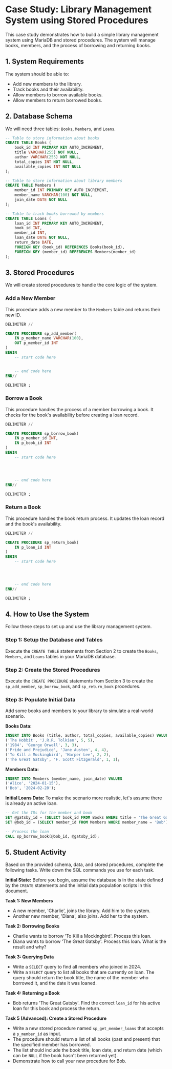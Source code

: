 # Case Study: Library Management System using Stored Procedures

This case study demonstrates how to build a simple library management system using MariaDB and stored procedures. The system will manage books, members, and the process of borrowing and returning books.

## 1. System Requirements

The system should be able to:
- Add new members to the library.
- Track books and their availability.
- Allow members to borrow available books.
- Allow members to return borrowed books.

## 2. Database Schema

We will need three tables: `Books`, `Members`, and `Loans`.

```sql
-- Table to store information about books
CREATE TABLE Books (
    book_id INT PRIMARY KEY AUTO_INCREMENT,
    title VARCHAR(255) NOT NULL,
    author VARCHAR(255) NOT NULL,
    total_copies INT NOT NULL,
    available_copies INT NOT NULL
);

-- Table to store information about library members
CREATE TABLE Members (
    member_id INT PRIMARY KEY AUTO_INCREMENT,
    member_name VARCHAR(100) NOT NULL,
    join_date DATE NOT NULL
);

-- Table to track books borrowed by members
CREATE TABLE Loans (
    loan_id INT PRIMARY KEY AUTO_INCREMENT,
    book_id INT,
    member_id INT,
    loan_date DATE NOT NULL,
    return_date DATE,
    FOREIGN KEY (book_id) REFERENCES Books(book_id),
    FOREIGN KEY (member_id) REFERENCES Members(member_id)
);
```

## 3. Stored Procedures

We will create stored procedures to handle the core logic of the system.

### Add a New Member

This procedure adds a new member to the `Members` table and returns their new ID.

```sql
DELIMITER //

CREATE PROCEDURE sp_add_member(
    IN p_member_name VARCHAR(100),
    OUT p_member_id INT
)
BEGIN
    -- start code here


    -- end code here
END//

DELIMITER ;
```

### Borrow a Book

This procedure handles the process of a member borrowing a book. It checks for the book's availability before creating a loan record.

```sql
DELIMITER //

CREATE PROCEDURE sp_borrow_book(
    IN p_member_id INT,
    IN p_book_id INT
)
BEGIN
    -- start code here




    -- end code here
END//

DELIMITER ;
```

### Return a Book

This procedure handles the book return process. It updates the loan record and the book's availability.

```sql
DELIMITER //

CREATE PROCEDURE sp_return_book(
    IN p_loan_id INT
)
BEGIN
    -- start code here




    -- end code here
END//

DELIMITER ;
```

## 4. How to Use the System

Follow these steps to set up and use the library management system.

### Step 1: Setup the Database and Tables

Execute the `CREATE TABLE` statements from Section 2 to create the `Books`, `Members`, and `Loans` tables in your MariaDB database.

### Step 2: Create the Stored Procedures

Execute the `CREATE PROCEDURE` statements from Section 3 to create the `sp_add_member`, `sp_borrow_book`, and `sp_return_book` procedures.

### Step 3: Populate Initial Data

Add some books and members to your library to simulate a real-world scenario.

**Books Data:**
```sql
INSERT INTO Books (title, author, total_copies, available_copies) VALUES
('The Hobbit', 'J.R.R. Tolkien', 5, 5),
('1984', 'George Orwell', 3, 3),
('Pride and Prejudice', 'Jane Austen', 4, 4),
('To Kill a Mockingbird', 'Harper Lee', 2, 2),
('The Great Gatsby', 'F. Scott Fitzgerald', 1, 1);
```

**Members Data:**
```sql
INSERT INTO Members (member_name, join_date) VALUES
('Alice', '2024-01-15'),
('Bob', '2024-02-20');
```

**Initial Loans Data:**
To make the scenario more realistic, let's assume there is already an active loan.
```sql
-- Get the IDs for the member and book
SET @gatsby_id = (SELECT book_id FROM Books WHERE title = 'The Great Gatsby');
SET @bob_id = (SELECT member_id FROM Members WHERE member_name = 'Bob');

-- Process the loan
CALL sp_borrow_book(@bob_id, @gatsby_id);
```

## 5. Student Activity

Based on the provided schema, data, and stored procedures, complete the following tasks. Write down the SQL commands you use for each task.

**Initial State:** Before you begin, assume the database is in the state defined by the `CREATE` statements and the initial data population scripts in this document.

**Task 1: New Members**
- A new member, 'Charlie', joins the library. Add him to the system.
- Another new member, 'Diana', also joins. Add her to the system.

**Task 2: Borrowing Books**
- Charlie wants to borrow 'To Kill a Mockingbird'. Process this loan.
- Diana wants to borrow 'The Great Gatsby'. Process this loan. What is the result and why?

**Task 3: Querying Data**
- Write a `SELECT` query to find all members who joined in 2024.
- Write a `SELECT` query to list all books that are currently on loan. The query should return the book title, the name of the member who borrowed it, and the date it was loaned.

**Task 4: Returning a Book**
- Bob returns 'The Great Gatsby'. Find the correct `loan_id` for his active loan for this book and process the return.

**Task 5 (Advanced): Create a Stored Procedure**
- Write a new stored procedure named `sp_get_member_loans` that accepts a `p_member_id` as input.
- The procedure should return a list of all books (past and present) that the specified member has borrowed.
- The list should include the book title, loan date, and return date (which can be `NULL` if the book hasn't been returned yet).
- Demonstrate how to call your new procedure for Bob.
